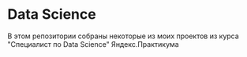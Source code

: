 # Data Science
В этом репозитории собраны некоторые из моих проектов из курса "Специалист по Data Science" Яндекс.Практикума
